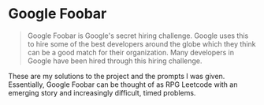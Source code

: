 # Google Foobar 
> Google Foobar is Google's secret hiring challenge. Google uses this to hire some of the best developers around the globe which they think can be a good match for their organization. Many developers in Google have been hired through this hiring challenge.

These are my solutions to the project and the prompts I was given. Essentially, Google Foobar can be thought of as RPG Leetcode with an emerging story and increasingly difficult, timed problems.
